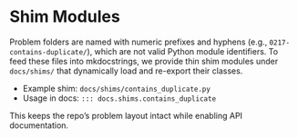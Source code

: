 # Shim Modules

Problem folders are named with numeric prefixes and hyphens (e.g., `0217-contains-duplicate/`), which are not valid Python module identifiers. To feed these files into mkdocstrings, we provide thin shim modules under `docs/shims/` that dynamically load and re-export their classes.

- Example shim: `docs/shims/contains_duplicate.py`
- Usage in docs: `::: docs.shims.contains_duplicate`

This keeps the repo’s problem layout intact while enabling API documentation.
